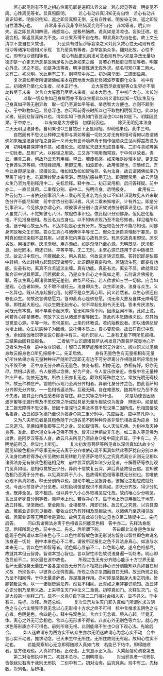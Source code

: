 <!-- { "loadSidebar": true } -->
　　若心起见则有不见之相心性离见即是遍照法界义故　若心起见等者。明妄见不周。心性离见等者。显真照圆明。
　　若心有动非真识知无有自性　若心有动非真识知者。明妄识倒知。返之即显真照无倒。无有自性者。明妄染无体。返之即显自性清净心也。
　　非常非乐非我非净热恼衰变则不自在　非常等者。明妄四失。返之即显真如四德。诸惑烧心。是极热恼故。说真如是清凉也。妄染迁改。是衰变相。即返显真如为不变。以业果系缚不自在故。即显真如为自在也。故上文云清凉不变自在义故也。
　　乃至具有过恒沙等妄染之义对此义故心性无动则有过恒沙等诸净功德相义示现　言乃至具有等者。总举妄染众多。翻对此故。心性不动。即有恒沙德相等也。
　　若心有起更见前法可念者则有所少如是净法无量功德即是一心更无所念是故满足名为法身如来之藏　言若心有起更见前法等者。明妄心外念。求之不足。如是净法等者。明净德性满无假外求。结名可知○第二用大。文有二。初总明。次此用有二下。别释前中亦二。初对果举因。二牒因显果。
　　复次真如用者所谓诸佛如来本在因地发大慈悲修诸波罗蜜摄化众生　初中有三。初诸佛乃至化众生者。举本正行也。
　　立大誓愿尽欲度脱等众生界亦不限劫数尽于未来　次言立大誓愿乃至尽未来者。举本大愿也。于中初广大心。次长时心。
　　以取一切众生如己身故而亦不取众生相此以何义谓如实知一切众生及与己身真如平等无别异故　取一切乃至真如平等者。举悲智大方便也。亦则不颠倒心。于中取物如己。显悲深也。亦可释前得长时所以也不取物相明智深也。此以何义者。征前悲智深所以也。谓如实知下依真如门答显深也○以有如是下。明牒因显果。于中亦三。
　　以有如是大方便智　初牒前因也。
　　除灭无明见本法身　二灭无明见法身者。自利果也○三自然已下正显用相。即利他果也。此中三句。
　　自然而有不思议业种种之用即与真如等遍一切处又亦无有用相可得何以故谓诸佛如来唯是法身智相之身第一义谛无有世谛境界离于施作但随众生见闻得益故说为用　初明用甚深非待作意。如摄论云。如摩尼天鼓无思成自事等。二即与真如等遍一切处者。显用广大。以称理之用故。三又亦下明用而常寂。于中何以故者。责云。佛具三身。何故乃云无有用相。释云。若废机感。如来唯是妙理本智。更无应化世谛生灭等相。但随缘起用。用即无用。如波即水。故用恒寂也。涅槃经云。吾今此身即是法身。梁摄论云。唯如如及如如智独存。名为法身。故云谓诸佛如来乃至离于施作也。虽真理妙智本来常湛。而随机感益用无边。即寂而常用。故云但随众生乃至为用别释用中二。先标后释。释中亦二。初正显用相。后问答释疑。前中亦二。一直显其用。二重牒分别。前中二。先明应身。后明报身。
　　此用有二种云何为二一者依分别事识凡夫二乘心所见者名为应身以不知转识现故见从外来取色分齐不能尽知故　前中言依分别事识者。凡夫二乘未知唯识。计有外尘。即是分别事识义。今见佛身亦谓心外。顺彼事识分别计度识故说依分别事识见也。亦可此人虽觉六识。不觉知彼七八识。故但依事识也。依此粗识分别佛身。但见应化粗相。不见报身细相。故云名为应身也。以不知转识现乃至不能尽知者。释见粗所以也。迷于唯心故云从外。不达即色是心无有分齐。故云取色分齐不能尽知也。问佛身何故唯众生识耶。答众生真心与诸佛体平等无二。但众生迷自真理起于妄念。是时真如但现染相不显其用。以彼本觉内熏妄心故有厌求。有厌求故真用即现。厌求劣故。用相即粗。厌求渐增。用亦渐细。如是渐渐乃至心源。无明既尽。厌求都息。始觉同本。用还归体。平等平等。无二无别。未至心源已还用于识中随根显现。故云识中现也。问若据此义。用从真起。何故说言转识现耶。答转识即是梨耶中转相。依此转相方起现识现诸境界。此识即是真妄和合。若随流生死。即妄有功能。妄虽有功。离真不立若返流出缠。真有功能。真虽有功。离妄不显。故就缘起和合识中说其用耳。问若据此义。乃是众生自心之中真如之用。云何说言佛报化耶。答众生真心即诸佛体更无差别。故华严经云。若人欲求知三世一切佛。应当如是观。心造诸如来。又不增不减经云。法身即众生。众生即法身。法身与众生。义一名异也。既从法身起报化用。何得不是众生真心耶。问义若然者。众生心佛还自教化众生。何故说言佛悲愿力。答即此真心是佛悲愿。谓无缘大悲及自体无障碍愿等。即性起大用也。问众生既无始有心。何不早起化用令灭无明。答未有厌求故。问既元有本觉。何不早熏令起厌求。答无明厚薄不同。因缘互阙不等。此如上说。问若真心即是佛者。何故下文云从诸波罗蜜等因生。答此约本觉随缘义说。然其始觉觉至心源。平等一际。有何差别。上来约终教说。若约始教说者。即以诸佛悲智为增上缘。众生机感种子为因缘。故托佛本质上。自心变影像。故云在自识中现也。余如瑜伽唯识等论说○报身中有三。初约识举人。二身有无量下明所见报相。三结果由因释显报名。
　　二者依于业识谓诸菩萨从初发意乃至菩萨究竟地心所见者名为报身　前中依业识者。十解已去菩萨能解唯识无外诸尘。顺业识义以见佛身故云报身也○所见报相中二。先正后依。
　　身有无量色色有无量相相有无量好所住依果亦有无量种种庄严随所示现即无有边不可穷尽离分齐相随其所应常能住持不毁不失　正中身无分齐故云无量色。依身有相。相亦无边。依相有好。好亦无尽。然相以表德。令人敬德以念佛。好为严身。令人爱乐欲亲近。依报中言无量种种庄严者。能依无边故。所依土田亦复无边。颇致柯等殊胜之宝。常放光明无碍校饰。故云种种庄严。言随所示现乃至离分齐相者。异前化身分齐之色。由此菩萨知分齐即无分齐故。一一色相皆遍法界。互融无碍。自在难思故。随其所应乃至不毁不失者。随其业行所应感者即皆常住。非三灾等之所坏也。
　　如是功德皆因诸波罗蜜等无漏行熏及不思议熏之所成就具足无量乐相故说为报身　辨因中。如是依正二报无障碍不思议事。皆因十度深行之熏及本觉不思议熏二因所成。乐相圆备故名报身。故云如是功德乃至说为报身○第二重分别中。先应后报。应中简凡异小。
　　又为凡夫所见者是其粗色随于六道各见不同种种异类非受乐相故说为应身　如三恶道习。见佛如黑象脚等三尺之身。又如提谓等。以人天位见佛。为树神及天神身等。准此。即六道众生并见佛不同也。皆非出世相故非乐也。如二乘人等见佛为出世。是阿罗汉等圣人身。故云凡夫所见乃至应身○报中简比异证。于中有二。先明地前所见。后显地上所见。
　　复次初发意菩萨等所见者以深信真如法故少分而见知彼色相庄严等事无来无去离于分齐唯依心现不离真如然此菩萨犹自分别以未入法身位故若得净心所见微妙其用转胜乃至菩萨地尽见之究竟若离业识则无见相以诸佛法身无有彼此色相迭相见故　前中言深信真如法少分见者。十解菩萨等依比观门见真如理。是相似觉故云少分。异前十信故复云深。异后真证故但云信。言知彼色相乃至离于分齐者。以见真如异于凡小。是故得知色相等事性无分别也。言唯依心现不离真如者。释无分别所以也。摄论中地上见报身者。彼据证之相应成就处说。今此地前菩萨少分见者。以知色境但是现识不离真如。即无分齐故。得少分见也。既非全见。故不相违。但以异于凡小心外取境见应化故。故约唯心少分明见。言此菩萨犹自分别等者。简异地上也。若得净心下。显于地上所见用相过于地前。故云转胜。渐渐微细。至金刚后。业相都尽。用即归体。故云见之究竟。以穷其源故。若离业识则无见相者。要依业识乃有转相及现相故也。以诸佛乃至迭相见故者。若离业识等无明即唯是真如。故佛无有此彼分别之见也○第二除疑中二。先问后答。
　　问曰若诸佛法身离于色相者云何能现色相　答中亦二。先释法身能现。后释所现之色。前中亦二。先总。后所谓下别。
　　答曰即此法身是色体故能现于色所谓从本已来色心不二以色性即智故色体无形说名智身以智性即色故说名法身遍一切处　别中本来色心不二者。谓彼所现报化之色不异法身真心。如波与水本来无二。言以色性即智等者。明色即心显前不二。以色即心故。遂令色相都尽。故就其本但云智身。智谓本觉心智也。言以智性即色故说法身遍一切处者。明心即色显前不二。如水遍在波中故也。
　　所现之色无有分齐随心能示十方世界无量菩萨无量报身无量庄严各各差别皆无分齐而不相妨此非心识分别能知以真如自在用义故　所现色中。以彼真心无碍周遍。所现之色亦复圆融自在无碍。故云所现之色乃至不相妨碍。于中无量菩萨者。亦是报身作用。亦可即是感报身大用之机缘。皆能顿赴故也。以一一诸根皆遍法界。然互不相妨。此真如之用非妄识能知。故云非心识分别乃至用义故。上来释生灭门中法义二重竟。初释真如门。次释生灭门。总是大段第一别释二门。显不一义竟○自下第二二门相对会相入实。显不异义。于中有三。先标。次释。后还总结。
　　复次显示从生灭门即入真如门所谓推求五阴色之与心六尘境界毕竟无念以心无形相十方求之终不可得　标中言推求五阴色之与心者。色阴是色。余四是心。释中先观色法。言六尘无念者。境从心起。毕竟无体。离心之外无可念相也。言以心无形求不得者。非直心外无别色等六尘。就心内求色等形质亦不可得也。前则所缘无相。此则能缘不生也○自下观心法。先喻后合。
　　如人迷故谓东为西方实不转众生亦尔无明迷故谓心为念心实不动　合中言心实不动者。推求动念。已灭未生中无所住。无所住故则无有起。故知心性实不动也。
　　若能观察知心无念即得随顺入真如门故　若能已下结中。即得随顺者。是方便观也。入真如门者。正观也。上来显示正义竟。
大乘起信论疏卷第五
　　第二对治邪执中有二。初就本总标。二别明障治。
　　对治邪执者一切邪执皆依我见若离于我则无邪执　二别中有二。初对治离。后究竟离。前中有三。先标数。次列名。后辨相。
